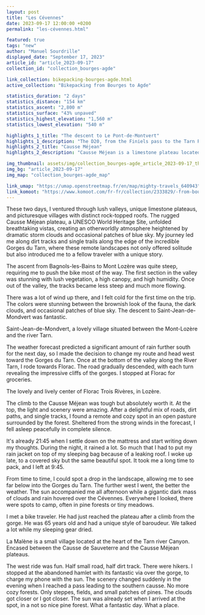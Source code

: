 ```yaml
---
layout: post
title: "Les Cévennes"
date: 2023-09-17 12:00:00 +0200
permalink: "les-cévennes.html"

featured: true
tags: "new"
author: "Manuel Sourdrille"
displayed_date: "September 17, 2023"
article_id: "article_2023-09-17"
collection_id: "collection_bourges-agde"

link_collection: bikepacking-bourges-agde.html
active_collection: "Bikepacking from Bourges to Agde"

statistics_duration: "2 days"
statistics_distance: "154 km"
statistics_ascent: "2,800 m"
statistics_surface: "43% unpaved"
statistics_highest_elevation: "1,560 m"
statistics_lowest_elevation: "540 m"

highlights_1_title: "The descent to Le Pont-de-Montvert"
highlights_1_description: "The D20, from the Finiels pass to the Tarn River, is a fast-flowing paved road that provides breathtaking vistas and enjoyable switchbacks with minimal traffic, at least from my experience."
highlights_2_title: "Causse Méjean"
highlights_2_description: "Causse Méjean is a limestone plateau located in the Lozère department of southern France. It is a part of The Causses and the Cévennes, designated as a UNESCO World Heritage Site. An enjoyable mountain bike track encircles the entire plateau, offering occasional views of the deep gorge below. The eastern part presents a different landscape from its western counterpart, with a greater prevalence of forests. As you approach the Perjuret pass, you can catch a glimpse of Mont Aigoual."

img_thumbnail: assets/img/collection_bourges-agde_article_2023-09-17_thumbnail.jpg
img_bg: "article_2023-09-17"
img_map: "collection_bourges-agde_map"

link_umap: "https://umap.openstreetmap.fr/en/map/mighty-travels_640943"
link_komoot: "https://www.komoot.com/fr-fr/collection/2333829/-from-bourges-to-agde"
---
```


These two days, I ventured through lush valleys, unique limestone plateaus, and picturesque villages with distinct rock-topped roofs. The rugged Causse Méjean plateau, a UNESCO World Heritage Site, unfolded breathtaking vistas, creating an otherworldly atmosphere heightened by dramatic storm clouds and occasional patches of blue sky. My journey led me along dirt tracks and single trails along the edge of the incredible Gorges du Tarn, where these remote landscapes not only offered solitude but also introduced me to a fellow traveler with a unique story.

The ascent from Bagnols-les-Bains to Mont Lozère was quite steep, requiring me to push the bike most of the way. The first section in the valley was stunning with lush vegetation, a high canopy, and high humidity. Once out of the valley, the tracks became less steep and much more flowing.

There was a lot of wind up there, and I felt cold for the first time on the trip. The colors were stunning between the brownish look of the fauna, the dark clouds, and occasional patches of blue sky. The descent to Saint-Jean-de-Mondvert was fantastic.

Saint-Jean-de-Mondvert, a lovely village situated between the Mont-Lozère and the river Tarn.

The weather forecast predicted a significant amount of rain further south for the next day, so I made the decision to change my route and head west toward the Gorges du Tarn. Once at the bottom of the valley along the River Tarn, I rode towards Florac. The road gradually descended, with each turn revealing the impressive cliffs of the gorges. I stopped at Florac for groceries.

The lovely and lively center of Florac Trois Rivères, in Lozère.

The climb to the Causse Méjean was tough but absolutely worth it. At the top, the light and scenery were amazing. After a delightful mix of roads, dirt paths, and single tracks, I found a remote and cozy spot in an open pasture surrounded by the forest. Sheltered from the strong winds in the forecast, I fell asleep peacefully in complete silence.

It's already 21:45 when I settle down on the mattress and start writing down my thoughts. During the night, it rained a lot. So much that I had to put my rain jacket on top of my sleeping bag because of a leaking roof. I woke up late, to a covered sky but the same beautiful spot. It took me a long time to pack, and I left at 9:45.

From time to time, I could spot a drop in the landscape, allowing me to see far below into the Gorges du Tarn. The further west I went, the better the weather. The sun accompanied me all afternoon while a gigantic dark mass of clouds and rain hovered over the Cévennes. Everywhere I looked, there were spots to camp, often in pine forests or tiny meadows.

I met a bike traveler. He had just reached the plateau after a climb from the gorge. He was 65 years old and had a unique style of baroudeur. We talked a lot while my sleeping gear dried.

La Malène is a small village located at the heart of the Tarn river Canyon. Encased between the Causse de Sauveterre and the Causse Méjean plateaus.

The west ride was fun. Half small road, half dirt track. There were hikers. I stopped at the abandoned hamlet with its fantastic via over the gorge, to charge my phone with the sun. The scenery changed suddenly in the evening when I reached a pass leading to the southern causse. No more cozy forests. Only steppes, fields, and small patches of pines. The clouds got closer or I got closer. The sun was already set when I arrived at the spot, in a not so nice pine forest. What a fantastic day. What a place.
